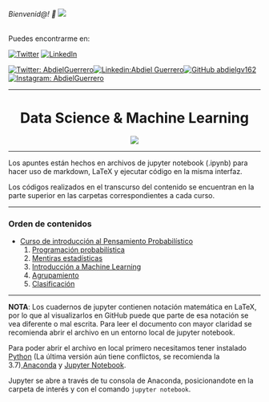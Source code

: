 ###### Bienvenid@!  :purple_heart:  <img src="https://cdn.betterttv.net/emote/5f7c09abccde1f4a870c416c/3x">

Puedes encontrarme en: 

[![Twitter](https://user-images.githubusercontent.com/282759/84680160-40c90c80-af00-11ea-8390-bb86858c5fa5.png)](https://twitter.com/AbdielGuerrer20) [![LinkedIn](https://user-images.githubusercontent.com/282759/84680162-4161a300-af00-11ea-912c-8f32e5cc1676.png)](https://www.linkedin.com/in/abdiel-guerrero-360a39195/)  

[![Twitter: AbdielGuerrero](https://img.shields.io/twitter/follow/AbdielGuerrer20?style=social)](https://twitter.com/AbdielGuerrer20)[![Linkedin:Abdiel Guerrero](https://img.shields.io/badge/-AbdielGuerrero-blue?style=flat-square&logo=Linkedin&logoColor=white&link=https://www.linkedin.com/in/abdiel-guerrero-360a39195/)](https://www.linkedin.com/in/abdiel-guerrero-360a39195/)[![GitHub abdielgv162](https://img.shields.io/github/followers/abdielgv162?label=follow&style=social)](https://github.com/abdielgv162)[![Instagram: AbdielGuerrero](https://img.shields.io/badge/-abdielgv162-blue?style=flat-square&logo=Instagram&logoColor=white&link=https://www.instagram.com/abdielgv162/)](https://www.instagram.com/abdielgv162/)



---

<div align="Center"><h1> Data Science & Machine Learning </h1></div>
<div align="center">
    <img src="https://hackernoon.com/images/1812u304h.gif">
</div>

---

Los apuntes están hechos en archivos de jupyter notebook (.ipynb) para hacer uso de markdown, LaTeX y ejecutar código en la misma interfaz.

Los códigos realizados en el transcurso del contenido se encuentran en la parte superior en las carpetas correspondientes a cada curso.

---

### Orden de contenidos

-  [Curso de introducción al Pensamiento Probabilístico](#)
    1. [Programación probabilística](#)
    2. [Mentiras estadísticas](#) 
    3. [Introducción a Machine Learning](#)
    4. [Agrupamiento](#)
    5. [Clasificación](#)

---

**NOTA**: Los cuadernos de jupyter contienen notación matemática en LaTeX, por lo que al visualizarlos en GitHub puede que parte de esa notación se vea diferente o mal escrita. Para leer el documento con mayor claridad se recomienda abrir el archivo en un entorno local de jupyter notebook.

Para poder abrir el archivo en local primero necesitamos tener instalado [Python](https://www.python.org/downloads/) (La última versión aún tiene conflictos, se recomienda la 3.7),[Anaconda](https://www.anaconda.com/) y [Jupyter Notebook](https://jupyter.org/).

Jupyter se abre a través de tu consola de Anaconda, posicionandote en la carpeta de interés y con el comando `jupyter notebook`.
